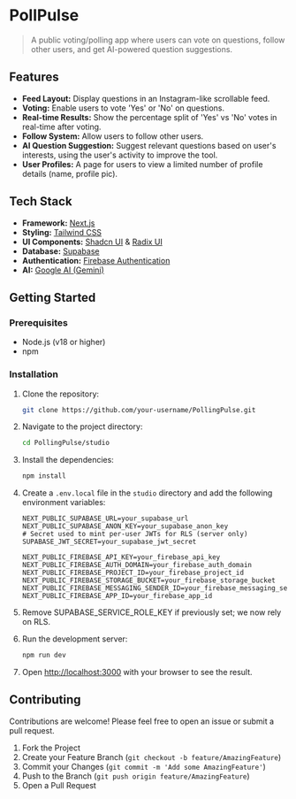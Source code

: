 # PollPulse

> A public voting/polling app where users can vote on questions, follow other users, and get AI-powered question suggestions.

## Features

- **Feed Layout:** Display questions in an Instagram-like scrollable feed.
- **Voting:** Enable users to vote 'Yes' or 'No' on questions.
- **Real-time Results:** Show the percentage split of 'Yes' vs 'No' votes in real-time after voting.
- **Follow System:** Allow users to follow other users.
- **AI Question Suggestion:** Suggest relevant questions based on user's interests, using the user's activity to improve the tool.
- **User Profiles:** A page for users to view a limited number of profile details (name, profile pic).

## Tech Stack

- **Framework:** [Next.js](https://nextjs.org/)
- **Styling:** [Tailwind CSS](https://tailwindcss.com/)
- **UI Components:** [Shadcn UI](https://ui.shadcn.com/) & [Radix UI](https://www.radix-ui.com/)
- **Database:** [Supabase](https://supabase.io/)
- **Authentication:** [Firebase Authentication](https://firebase.google.com/docs/auth)
- **AI:** [Google AI (Gemini)](https://ai.google.dev/)

## Getting Started

### Prerequisites

- Node.js (v18 or higher)
- npm

### Installation

1.  Clone the repository:
    ```bash
    git clone https://github.com/your-username/PollingPulse.git
    ```
2.  Navigate to the project directory:
    ```bash
    cd PollingPulse/studio
    ```
3.  Install the dependencies:
    ```bash
    npm install
    ```
4.  Create a `.env.local` file in the `studio` directory and add the following environment variables:
    ```
    NEXT_PUBLIC_SUPABASE_URL=your_supabase_url
    NEXT_PUBLIC_SUPABASE_ANON_KEY=your_supabase_anon_key
    # Secret used to mint per-user JWTs for RLS (server only)
    SUPABASE_JWT_SECRET=your_supabase_jwt_secret

    NEXT_PUBLIC_FIREBASE_API_KEY=your_firebase_api_key
    NEXT_PUBLIC_FIREBASE_AUTH_DOMAIN=your_firebase_auth_domain
    NEXT_PUBLIC_FIREBASE_PROJECT_ID=your_firebase_project_id
    NEXT_PUBLIC_FIREBASE_STORAGE_BUCKET=your_firebase_storage_bucket
    NEXT_PUBLIC_FIREBASE_MESSAGING_SENDER_ID=your_firebase_messaging_sender_id
    NEXT_PUBLIC_FIREBASE_APP_ID=your_firebase_app_id
    ```
5.  Remove SUPABASE_SERVICE_ROLE_KEY if previously set; we now rely on RLS.

6.  Run the development server:
    ```bash
    npm run dev
    ```
7.  Open [http://localhost:3000](http://localhost:3000) with your browser to see the result.

## Contributing

Contributions are welcome! Please feel free to open an issue or submit a pull request.

1.  Fork the Project
2.  Create your Feature Branch (`git checkout -b feature/AmazingFeature`)
3.  Commit your Changes (`git commit -m 'Add some AmazingFeature'`)
4.  Push to the Branch (`git push origin feature/AmazingFeature`)
5.  Open a Pull Request